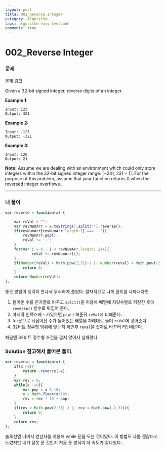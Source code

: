 ```yaml
---
layout: post
title: 002_Reverse Integer
category: Algorithm
tags: algorithm easy leetcode
comments: true
---
```


# 002_Reverse Integer

### 문제

[문제 링크](https://leetcode.com/problems/reverse-integer/)

Given a 32-bit signed integer, reverse digits of an integer.

**Example 1:**

```
Input: 123
Output: 321
```

**Example 2:**

```
Input: -123
Output: -321
```

**Example 3:**

```
Input: 120
Output: 21
```

**Note:**
Assume we are dealing with an environment which could only store integers within the 32-bit signed integer range: [−231,  231 − 1]. For the purpose of this problem, assume that your function returns 0 when the reversed integer overflows.

------



### 내 풀이

```js
var reverse = function(x) {

    var reVal = "";
    var revNumArr = x.toString().split("").reverse();
    if(revNumArr[revNumArr.length-1] === '-'){
        revNumArr.pop();
        reVal += '-';
    }
    for(var i = 0 ; i < revNumArr.length; i++){
            reVal += revNumArr[i];
    }
    if(Number(reVal) > Math.pow(2,31)-1 || Number(reVal) < Math.pow(-2,31)){
        return 0;
    }
    return Number(reVal);
};
```

좋은 방법이 생각이 안나서 무식하게 풀었다. 절차적으로 나의 풀이를 나타내자면

1. 들어온 수를 문자열로 바꾸고 `split()`을 이용해 배열에 자릿수별로 저장한 후에 `reverse()` 함수로 뒤집어 준다.
2. 마지막 인덱스에 - 가있으면 `pop()` 해준뒤 `reVal`에 더해준다.
3. for문으로 뒤집어진 수가 들어있는 배열을 차례대로 돌며 `reVal`에 넣어준다.
4. 32비트 정수형 범위에 맞는지 확인후 `reVal`을 숫자로 바꾸어 리턴해준다.

처음엔 32비트 정수형 조건을 걸지 않아서 실패했다. 

### Solution 참고해서 풀어본 풀이.

```js
var reverse = function(x) {
    if(x <0){
        return -reverse(-x);
    }
    var rev = 0;
    while(x !=0){
        var pop = x % 10;
        x = Math.floor(x/10);
        rev = rev * 10 + pop;
    }
    if(rev > Math.pow(2,31)-1 || rev < Math.pow(-2,31)){
        return 0;
    }
    return rev;
};
```

 솔루션엔 나머지 연산자를 이용해 while 문을 도는 것이였다. 이 방법도 나름 괜찮다고 느꼈지만 내가 잘못 푼 것인지 처음 푼 방식이 더 속도가 잘나왔다..